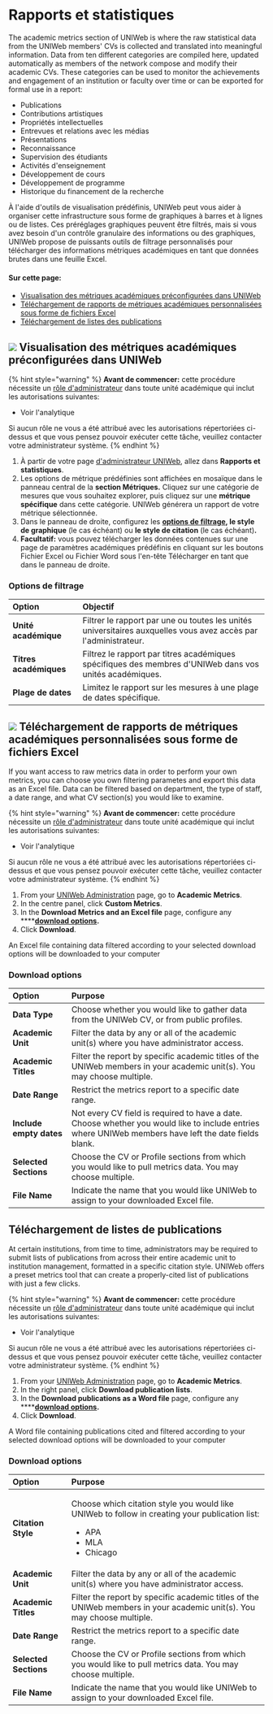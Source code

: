 # Rapports et statistiques

The academic metrics section of UNIWeb is where the raw statistical data from the UNIWeb members' CVs is collected and translated into meaningful information. Data from ten different categories are compiled here, updated automatically as members of the network compose and modify their academic CVs. These categories can be used to monitor the achievements and engagement of an institution or faculty over time or can be exported for formal use in a report:

* Publications
* Contributions artistiques
* Propriétés intellectuelles
* Entrevues et relations avec les médias
* Présentations
* Reconnaissance
* Supervision des étudiants
* Activités d'enseignement
* Développement de cours
* Développement de programme
* Historique du financement de la recherche

À l'aide d'outils de visualisation prédéfinis, UNIWeb peut vous aider à organiser cette infrastructure sous forme de graphiques à barres et à lignes ou de listes. Ces préréglages graphiques peuvent être filtrés, mais si vous avez besoin d'un contrôle granulaire des informations ou des graphiques, UNIWeb propose de puissants outils de filtrage personnalisés pour télécharger des informations métriques académiques en tant que données brutes dans une feuille Excel.

#### Sur cette page:

* [Visualisation des métriques académiques préconfigurées dans UNIWeb](academic-metrics.md#visualizing-academic-metrics-using-presets-in-uniweb)
* [Téléchargement de rapports de métriques académiques personnalisées sous forme de fichiers Excel ](academic-metrics.md#downloading-custom-academic-metrics-as-excel-files)
* [Téléchargement de listes des publications](academic-metrics.md#downloading-lists-of-publications)

## ![](.gitbook/assets/key.svg) **Visualisation des métriques académiques préconfigurées dans UNIWeb**

{% hint style="warning" %}
**Avant de commencer:** cette procédure nécessite un [rôle d'administrateur](uniweb-accounts/access-control/managing-administrator-roles-and-permissions.md) dans toute unité académique qui inclut les autorisations suivantes:

* Voir l'analytique

Si aucun rôle ne vous a été attribué avec les autorisations répertoriées ci-dessus et que vous pensez pouvoir exécuter cette tâche, veuillez contacter votre administrateur système.
{% endhint %}

1. À partir de votre page [d'administrateur UNIWeb](navigating-uniweb/the-administration-page.md), allez dans **Rapports et statistiques**.
2. Les options de métrique prédéfinies sont affichées en mosaïque dans le panneau central de la **section Métriques.** Cliquez sur une catégorie de mesures que vous souhaitez explorer, puis cliquez sur une **métrique spécifique** dans cette catégorie. UNIWeb générera un rapport de votre métrique sélectionnée.
3. Dans le panneau de droite, configurez les [**options de filtrage**](academic-metrics.md#filtering-options)**, le style de graphique** \(le cas échéant\) ou **le style de citation** \(le cas échéant\)**.**
4. **Facultatif:** vous pouvez télécharger les données contenues sur une page de paramètres académiques prédéfinis en cliquant sur les boutons Fichier Excel ou Fichier Word sous l'en-tête Télécharger en tant que dans le panneau de droite.

### **Options de filtrage**

| Option | **Objectif** |
| :--- | :--- |
| **Unité académique** | Filtrer le rapport par une ou toutes les unités universitaires auxquelles vous avez accès par l'administrateur. |
| **Titres académiques** | Filtrez le rapport par titres académiques spécifiques des membres d'UNIWeb dans vos unités académiques. |
| **Plage de dates** | Limitez le rapport sur les mesures à une plage de dates spécifique. |

## ![](.gitbook/assets/key.svg) **Téléchargement de rapports de métriques académiques personnalisées sous forme de fichiers Excel**

If you want access to raw metrics data in order to perform your own metrics, you can choose you own filtering parametes and export this data as an Excel file. Data can be filtered based on department, the type of staff, a date range, and what CV section\(s\) you would like to examine. 

{% hint style="warning" %}
**Avant de commencer:** cette procédure nécessite un [rôle d'administrateur](uniweb-accounts/access-control/managing-administrator-roles-and-permissions.md) dans toute unité académique qui inclut les autorisations suivantes:

* Voir l'analytique

Si aucun rôle ne vous a été attribué avec les autorisations répertoriées ci-dessus et que vous pensez pouvoir exécuter cette tâche, veuillez contacter votre administrateur système.
{% endhint %}

1. From your [UNIWeb Administration](navigating-uniweb/the-administration-page.md) page, go to **Academic Metrics**.
2. In the centre panel, click **Custom Metrics**.
3. In the **Download Metrics and an Excel file** page, configure any ****[**download options**](academic-metrics.md#download-options)**.**
4. Click **Download**.

An Excel file containing data filtered according to your selected download options will be downloaded to your computer

### Download options

| Option | Purpose |
| :--- | :--- |
| **Data Type** | Choose whether you would like to gather data from the UNIWeb CV, or from public profiles. |
| **Academic Unit** | Filter the data by any or all of the academic unit\(s\) where you have administrator access. |
| **Academic Titles** | Filter the report by specific academic titles of the UNIWeb members in your academic unit\(s\). You may choose multiple. |
| **Date Range** | Restrict the metrics report to a specific date range. |
| **Include empty dates** | Not every CV field is required to have a date. Choose whether you would like to include entries where UNIWeb members have left the date fields blank. |
| **Selected Sections** | Choose the CV or Profile sections from which you would like to pull metrics data. You may choose multiple. |
| **File Name** | Indicate the name that you would like UNIWeb to assign to your downloaded Excel file. |

## **Téléchargement de listes de publications**

At certain institutions, from time to time, administrators may be required to submit lists of publications from across their entire academic unit to institution management, formatted in a specific citation style. UNIWeb offers a preset metrics tool that can create a properly-cited list of publications with just a few clicks.

{% hint style="warning" %}
**Avant de commencer:** cette procédure nécessite un [rôle d'administrateur](uniweb-accounts/access-control/managing-administrator-roles-and-permissions.md) dans toute unité académique qui inclut les autorisations suivantes:

* Voir l'analytique

Si aucun rôle ne vous a été attribué avec les autorisations répertoriées ci-dessus et que vous pensez pouvoir exécuter cette tâche, veuillez contacter votre administrateur système.
{% endhint %}

1. From your [UNIWeb Administration](navigating-uniweb/the-administration-page.md) page, go to **Academic Metrics**.
2. In the right panel, click **Download publication lists**.
3. In the **Download publications as a Word file** page, configure any ****[**download options**](academic-metrics.md#download-options)**.**
4. Click **Download**.

A Word file containing publications cited and filtered according to your selected download options will be downloaded to your computer

### Download options

<table>
  <thead>
    <tr>
      <th style="text-align:left">Option</th>
      <th style="text-align:left">Purpose</th>
    </tr>
  </thead>
  <tbody>
    <tr>
      <td style="text-align:left"><b>Citation Style</b>
      </td>
      <td style="text-align:left">
        <p>Choose which citation style you would like UNIWeb to follow in creating
          your publication list:</p>
        <ul>
          <li>APA</li>
          <li>MLA</li>
          <li>Chicago</li>
        </ul>
      </td>
    </tr>
    <tr>
      <td style="text-align:left"><b>Academic Unit</b>
      </td>
      <td style="text-align:left">Filter the data by any or all of the academic unit(s) where you have administrator
        access.</td>
    </tr>
    <tr>
      <td style="text-align:left"><b>Academic Titles</b>
      </td>
      <td style="text-align:left">Filter the report by specific academic titles of the UNIWeb members in
        your academic unit(s). You may choose multiple.</td>
    </tr>
    <tr>
      <td style="text-align:left"><b>Date Range</b>
      </td>
      <td style="text-align:left">Restrict the metrics report to a specific date range.</td>
    </tr>
    <tr>
      <td style="text-align:left"><b>Selected Sections</b>
      </td>
      <td style="text-align:left">Choose the CV or Profile sections from which you would like to pull metrics
        data. You may choose multiple.</td>
    </tr>
    <tr>
      <td style="text-align:left"><b>File Name</b>
      </td>
      <td style="text-align:left">Indicate the name that you would like UNIWeb to assign to your downloaded
        Excel file.</td>
    </tr>
  </tbody>
</table>